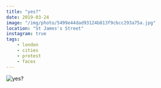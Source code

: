 ```yaml
---
title: "yes?"
date: 2019-03-24
image: "/img/photo/5499e44dad93124b813f9cbcc293a75a.jpg"
location: "St James's Street"
instagram: true
tags:
    - london
    - cities
    - protest
    - faces
---
```


![yes?](/img/photo/5499e44dad93124b813f9cbcc293a75a.jpg)
